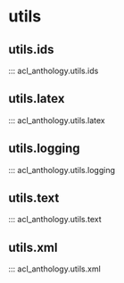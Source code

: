 # utils

## utils.ids

::: acl_anthology.utils.ids

## utils.latex

::: acl_anthology.utils.latex

## utils.logging

::: acl_anthology.utils.logging

## utils.text

::: acl_anthology.utils.text

## utils.xml

::: acl_anthology.utils.xml

